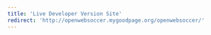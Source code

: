 ```yaml
---
title: 'Live Developer Version Site'
redirect: 'http://openwebsoccer.mygoodpage.org/openwebsoccer/'
---
```


